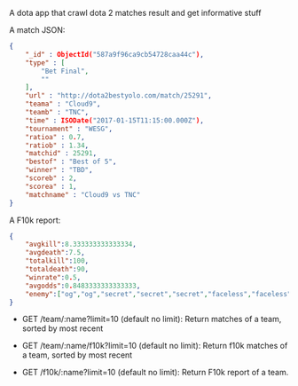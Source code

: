 A dota app that crawl dota 2 matches result and get informative stuff

A match JSON:
```JSON
{
    "_id" : ObjectId("587a9f96ca9cb54728caa44c"),
    "type" : [ 
        "Bet Final", 
        ""
    ],
    "url" : "http://dota2bestyolo.com/match/25291",
    "teama" : "Cloud9",
    "teamb" : "TNC",
    "time" : ISODate("2017-01-15T11:15:00.000Z"),
    "tournament" : "WESG",
    "ratioa" : 0.7,
    "ratiob" : 1.34,
    "matchid" : 25291,
    "bestof" : "Best of 5",
    "winner" : "TBD",
    "scoreb" : 2,
    "scorea" : 1,
    "matchname" : "Cloud9 vs TNC"
}
```

A F10k report:
```JSON
{
	"avgkill":8.333333333333334,
	"avgdeath":7.5,
	"totalkill":100,
	"totaldeath":90,
	"winrate":0.5,
	"avgodds":0.8483333333333333,
	"enemy":["og","og","secret","secret","secret","faceless","faceless","faceless","newbee","newbee","wings","wings"]
}
```

- GET /team/:name?limit=10 (default no limit): Return matches of a team, sorted by most recent

- GET /team/:name/f10k?limit=10 (default no limit): Return f10k matches of a team, sorted by most recent

- GET /f10k/:name?limit=10 (default no limit): Return F10k report of a team.
